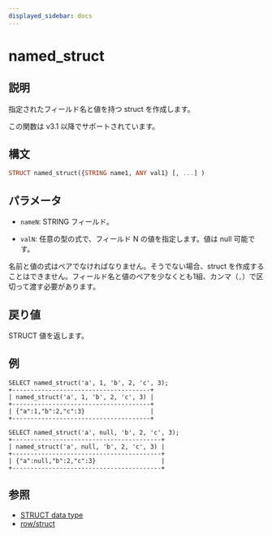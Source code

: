 ```yaml
---
displayed_sidebar: docs
---
```


# named_struct

## 説明

指定されたフィールド名と値を持つ struct を作成します。

この関数は v3.1 以降でサポートされています。

## 構文

```Haskell
STRUCT named_struct({STRING name1, ANY val1} [, ...] )
```

## パラメータ

- `nameN`: STRING フィールド。

- `valN`: 任意の型の式で、フィールド N の値を指定します。値は null 可能です。

名前と値の式はペアでなければなりません。そうでない場合、struct を作成することはできません。フィールド名と値のペアを少なくとも1組、カンマ（`,`）で区切って渡す必要があります。

## 戻り値

STRUCT 値を返します。

## 例

```plain
SELECT named_struct('a', 1, 'b', 2, 'c', 3);
+--------------------------------------+
| named_struct('a', 1, 'b', 2, 'c', 3) |
+--------------------------------------+
| {"a":1,"b":2,"c":3}                  |
+--------------------------------------+

SELECT named_struct('a', null, 'b', 2, 'c', 3);
+-----------------------------------------+
| named_struct('a', null, 'b', 2, 'c', 3) |
+-----------------------------------------+
| {"a":null,"b":2,"c":3}                  |
+-----------------------------------------+
```

## 参照

- [STRUCT data type](../../data-types/semi_structured/STRUCT.md)
- [row/struct](row.md)